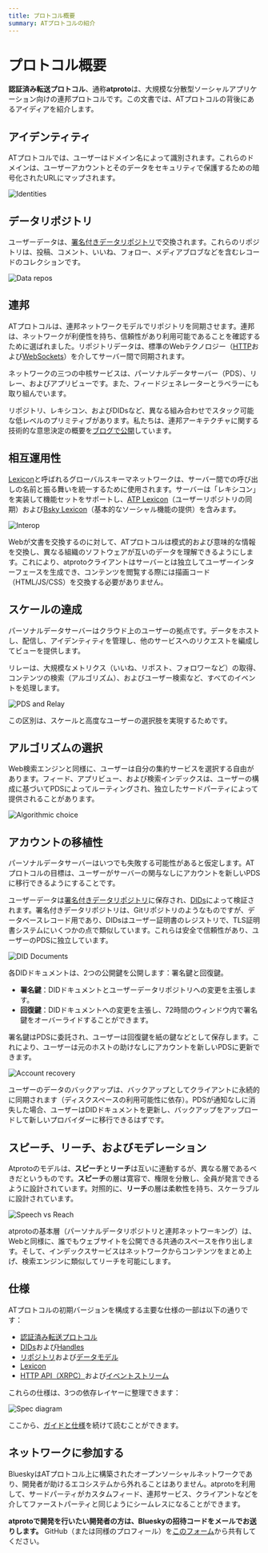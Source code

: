 ```yaml
---
title: プロトコル概要
summary: ATプロトコルの紹介
---
```


# プロトコル概要

**認証済み転送プロトコル**、通称**atproto**は、大規模な分散型ソーシャルアプリケーション向けの連邦プロトコルです。この文書では、ATプロトコルの背後にあるアイディアを紹介します。

## アイデンティティ

ATプロトコルでは、ユーザーはドメイン名によって識別されます。これらのドメインは、ユーザーアカウントとそのデータをセキュリティで保護するための暗号化されたURLにマップされます。

![Identities](https://atproto.com/img/identities.jpg)

## データリポジトリ

ユーザーデータは、[署名付きデータリポジトリ](/guides/data-repos)で交換されます。これらのリポジトリは、投稿、コメント、いいね、フォロー、メディアブロブなどを含むレコードのコレクションです。

![Data repos](https://atproto.com/img/data-repos.jpg)

## 連邦

ATプロトコルは、連邦ネットワークモデルでリポジトリを同期させます。連邦は、ネットワークが利便性を持ち、信頼性があり利用可能であることを確認するために選ばれました。リポジトリデータは、標準のWebテクノロジー（[HTTP](/specs/xrpc)および[WebSockets](/specs/event-stream)）を介してサーバー間で同期されます。

ネットワークの三つの中核サービスは、パーソナルデータサーバー（PDS）、リレー、およびアプリビューです。また、フィードジェネレーターとラベラーにも取り組んでいます。

リポジトリ、レキシコン、およびDIDsなど、異なる組み合わせでスタック可能な低レベルのプリミティブがあります。私たちは、連邦アーキテクチャに関する技術的な意思決定の概要を[ブログで公開](https://blueskyweb.xyz/blog/5-5-2023-federation-architecture)しています。

## 相互運用性

[Lexicon](/specs/lexicon)と呼ばれるグローバルスキーマネットワークは、サーバー間での呼び出しの名前と振る舞いを統一するために使用されます。サーバーは「レキシコン」を実装して機能セットをサポートし、[ATP Lexicon](/lexicons/com-atproto)（ユーザーリポジトリの同期）および[Bsky Lexicon](/lexicons/app-bsky)（基本的なソーシャル機能の提供）を含みます。

![Interop](https://atproto.com/img/interop.jpg)

Webが文書を交換するのに対して、ATプロトコルは模式的および意味的な情報を交換し、異なる組織のソフトウェアが互いのデータを理解できるようにします。これにより、atprotoクライアントはサーバーとは独立してユーザーインターフェースを生成でき、コンテンツを閲覧する際には描画コード（HTML/JS/CSS）を交換する必要がありません。

## スケールの達成

パーソナルデータサーバーはクラウド上のユーザーの拠点です。データをホストし、配信し、アイデンティティを管理し、他のサービスへのリクエストを編成してビューを提供します。

リレーは、大規模なメトリクス（いいね、リポスト、フォロワーなど）の取得、コンテンツの検索（アルゴリズム）、およびユーザー検索など、すべてのイベントを処理します。

![PDS and Relay](https://atproto.com/img/small-big-world.jpg)

この区別は、スケールと高度なユーザーの選択肢を実現するためです。

## アルゴリズムの選択

Web検索エンジンと同様に、ユーザーは自分の集約サービスを選択する自由があります。フィード、アプリビュー、および検索インデックスは、ユーザーの構成に基づいてPDSによってルーティングされ、独立したサードパーティによって提供されることがあります。

![Algorithmic choice](https://atproto.com/img/algorithmic-choice.jpg)

## アカウントの移植性

パーソナルデータサーバーはいつでも失敗する可能性があると仮定します。ATプロトコルの目標は、ユーザーがサーバーの関与なしにアカウントを新しいPDSに移行できるようにすることです。

ユーザーデータは[署名付きデータリポジトリ](/guides/data-repos)に保存され、[DIDs](/guides/identity)によって検証されます。署名付きデータリポジトリは、Gitリポジトリのようなものですが、データベースレコード用であり、DIDsはユーザー証明書のレジストリで、TLS証明書システムにいくつかの点で類似しています。これらは安全で信頼性があり、ユーザーのPDSに独立しています。

![DID Documents](https://atproto.com/img/did-doc.jpg)

各DIDドキュメントは、2つの公開鍵を公開します：署名鍵と回復鍵。

* **署名鍵**：DIDドキュメントとユーザーデータリポジトリへの変更を主張します。
* **回復鍵**：DIDドキュメントへの変更を主張し、72時間のウィンドウ内で署名鍵をオーバーライドすることができます。

署名鍵はPDSに委託され、ユーザーは回復鍵を紙の鍵などとして保存します。これにより、ユーザーは元のホストの助けなしにアカウントを新しいPDSに更新できます。

![Account recovery](https://atproto.com/img/recovery.jpg)

ユーザーのデータのバックアップは、バックアップとしてクライアントに永続的に同期されます（ディスクスペースの利用可能性に依存）。PDSが通知なしに消失した場合、ユーザーはDIDドキュメントを更新し、バックアップをアップロードして新しいプロバイダーに移行できるはずです。

## スピーチ、リーチ、およびモデレーション

Atprotoのモデルは、**スピーチ**と**リーチ**は互いに連動するが、異なる層であるべきだというものです。**スピーチ**の層は寛容で、権限を分散し、全員が発言できるように設計されています。対照的に、**リーチ**の層は柔軟性を持ち、スケーラブルに設計されています。

![Speech vs Reach](https://atproto.com/img/speech-vs-reach.jpg)

atprotoの基本層（パーソナルデータリポジトリと連邦ネットワーキング）は、Webと同様に、誰でもウェブサイトを公開できる共通のスペースを作り出します。そして、インデックスサービスはネットワークからコンテンツをまとめ上げ、検索エンジンに類似してリーチを可能にします。

## 仕様

ATプロトコルの初期バージョンを構成する主要な仕様の一部は以下の通りです：

- [認証済み転送プロトコル](/specs/atp)
- [DIDs](/specs/did)および[Handles](/specs/handle)
- [リポジトリ](/specs/repository)および[データモデル](/specs/data-model)
- [Lexicon](/specs/lexicon)
- [HTTP API（XRPC）](/specs/xrpc)および[イベントストリーム](/specs/event-stream)

これらの仕様は、3つの依存レイヤーに整理できます：

![Spec diagram](https://atproto.com/img/spec-diagram.jpg)

ここから、[ガイドと仕様](/docs)を続けて読むことができます。

## ネットワークに参加する

BlueskyはATプロトコル上に構築されたオープンソーシャルネットワークであり、開発者が助けるエコシステムから外れることはありません。atprotoを利用して、サードパーティがカスタムフィード、連邦サービス、クライアントなどを介してファーストパーティと同じようにシームレスになることができます。

**atprotoで開発を行いたい開発者の方は、Blueskyの招待コードをメールでお送りします。** GitHub（または同様のプロフィール）を[このフォーム](https://forms.gle/BF21oxVNZiDjDhXF9)から共有してください。
